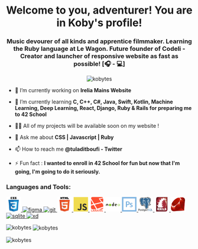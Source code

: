 <h1 align="center">Welcome to you, adventurer! You are in Koby's profile!</h1>
<h3 align="center">Music devourer of all kinds and apprentice filmmaker. Learning the Ruby language at Le Wagon. Future founder of Codeli - Creator and launcher of responsive website as fast as possible! [🎧 - 💻]</h3>

<p align="center"> <img src="https://komarev.com/ghpvc/?username=kobytes&label=Profile%20views&color=0e75b6&style=flat" alt="kobytes" /> </p>

- 🔭 I’m currently working on **Irelia Mains Website**

- 🌱 I’m currently learning **C, C++, C#, Java, Swift, Kotlin, Machine Learning, Deep Learning, React, Django, Ruby & Rails for preparing me to 42 School**

- 👨‍💻 All of my projects will be available soon on my website !

- 💬 Ask me about **CSS | Javascript | Ruby**

- 📫 How to reach me **@tuladitboufi - Twitter**

- ⚡ Fun fact : **I wanted to enroll in 42 School for fun but now that I'm going, I'm going to do it seriously.**

<h3 align="left">Languages and Tools:</h3>
<p align="left"> <a href="https://www.w3schools.com/css/" target="_blank"> <img src="https://raw.githubusercontent.com/devicons/devicon/master/icons/css3/css3-original-wordmark.svg" alt="css3" width="40" height="40"/> </a> <a href="https://www.figma.com/" target="_blank"> <img src="https://www.vectorlogo.zone/logos/figma/figma-icon.svg" alt="figma" width="40" height="40"/> </a> <a href="https://git-scm.com/" target="_blank"> <img src="https://www.vectorlogo.zone/logos/git-scm/git-scm-icon.svg" alt="git" width="40" height="40"/> </a> <a href="https://www.w3.org/html/" target="_blank"> <img src="https://raw.githubusercontent.com/devicons/devicon/master/icons/html5/html5-original-wordmark.svg" alt="html5" width="40" height="40"/> </a> <a href="https://developer.mozilla.org/en-US/docs/Web/JavaScript" target="_blank"> <img src="https://raw.githubusercontent.com/devicons/devicon/master/icons/javascript/javascript-original.svg" alt="javascript" width="40" height="40"/> </a> <a href="https://laravel.com/" target="_blank"> <img src="https://raw.githubusercontent.com/devicons/devicon/master/icons/laravel/laravel-plain-wordmark.svg" alt="laravel" width="40" height="40"/> </a> <a href="https://nodejs.org" target="_blank"> <img src="https://raw.githubusercontent.com/devicons/devicon/master/icons/nodejs/nodejs-original-wordmark.svg" alt="nodejs" width="40" height="40"/> </a> <a href="https://www.photoshop.com/en" target="_blank"> <img src="https://raw.githubusercontent.com/devicons/devicon/master/icons/photoshop/photoshop-line.svg" alt="photoshop" width="40" height="40"/> </a> <a href="https://www.postgresql.org" target="_blank"> <img src="https://raw.githubusercontent.com/devicons/devicon/master/icons/postgresql/postgresql-original-wordmark.svg" alt="postgresql" width="40" height="40"/> </a> <a href="https://rubyonrails.org" target="_blank"> <img src="https://raw.githubusercontent.com/devicons/devicon/master/icons/rails/rails-original-wordmark.svg" alt="rails" width="40" height="40"/> </a> <a href="https://www.ruby-lang.org/en/" target="_blank"> <img src="https://raw.githubusercontent.com/devicons/devicon/master/icons/ruby/ruby-original.svg" alt="ruby" width="40" height="40"/> </a> <a href="https://www.sqlite.org/" target="_blank"> <img src="https://www.vectorlogo.zone/logos/sqlite/sqlite-icon.svg" alt="sqlite" width="40" height="40"/> </a> <a href="https://www.adobe.com/products/xd.html" target="_blank"> <img src="https://cdn.worldvectorlogo.com/logos/adobe-xd.svg" alt="xd" width="40" height="40"/> </a> </p>

<p><img align="left" src="https://github-readme-stats.vercel.app/api/top-langs?username=kobytes&show_icons=true&locale=en&layout=compact" alt="kobytes" /></p>

<p>&nbsp;<img align="center" src="https://github-readme-stats.vercel.app/api?username=kobytes&show_icons=true&locale=en" alt="kobytes" /></p>

<p><img align="center" src="https://github-readme-streak-stats.herokuapp.com/?user=kobytes&" alt="kobytes" /></p>

